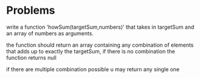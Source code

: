 
# Problems 

write a function 'howSum(targetSum,numbers)' that takes in targetSum and an array of numbers as arguments.

 the function should return an array containing any combination of elements that adds up to exactly the targetSum, if there is no combination the function returns null

 if there are multiple combination possible u may return any single one
